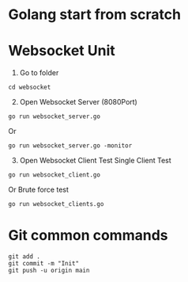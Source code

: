 # Golang start from scratch  

# Websocket Unit

1. Go to folder

```   
cd websocket  
```   
2. Open Websocket Server (8080Port)  
```  
go run websocket_server.go   
```  
Or
``` 
go run websocket_server.go -monitor 
``` 
3. Open Websocket Client Test
Single Client Test 
``` 
go run websocket_client.go  
```   
Or Brute force test   
```   
go run websocket_clients.go   
```   

# Git common commands
``` 
git add .   
git commit -m "Init"   
git push -u origin main   
``` 
